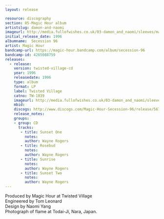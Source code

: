 ```yaml
---
layout: release

resource: discography
section: 05-Magic Hour album
artistslug: damon-and-naomi
imageurl: http://media.fullofwishes.co.uk/03-damon_and_naomi/sleeves/magichour_secession.jpg
initial_release_date: 1996
albumname:  Secession 96
artist: Magic Hour
bandcamp-url: https://magic-hour.bandcamp.com/album/secession-96
bandcamp-id: 4265088759
releases:
  - release: 
    version: twisted-village-cd
    year: 1996
    releasedate: 1996
    type: album
    format: LP
    label: Twisted Village
    catno: TW-1039
    imageurl: http://media.fullofwishes.co.uk/03-damon_and_naomi/sleeves/magichour_secession.jpg
    mbid: 
    discogs: http://www.discogs.com/Magic-Hour-Secession-96/release/567320
    release_notes: 
    groups:
    - group: CD
      tracks:
       - title: Sunset One
         notes: 
         author: Wayne Rogers
       - title: Rosebud
         notes: 
         author: Wayne Rogers
       - title: Sunrise
         notes: 
         author: Wayne Rogers
       - title: Sunset Two
         notes: 
         author: Wayne Rogers
---
```

Produced by Magic Hour at Twisted Village  
Engineered by Tom Leonard  
Design by Naomi Yang  
Photograph of flame at Todai-Ji, Nara, Japan.
